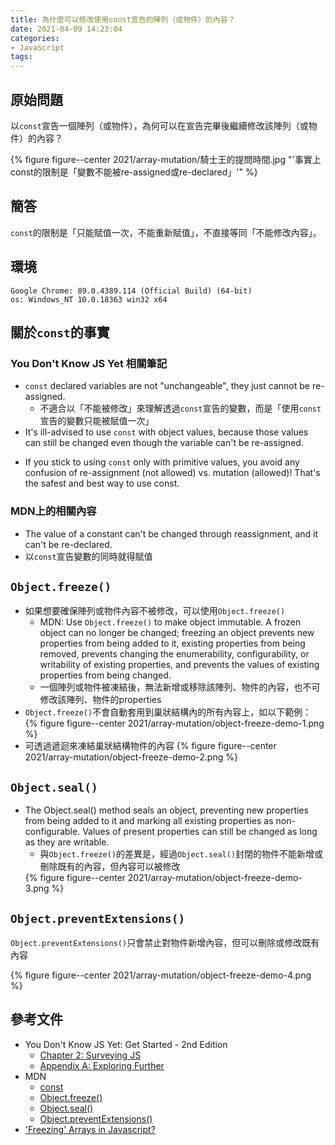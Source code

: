 ```yaml
---
title: 為什麼可以修改使用const宣告的陣列（或物件）的內容？
date: 2021-04-09 14:23:04
categories:
- JavaScript
tags:
---
```


## 原始問題
以`const`宣告一個陣列（或物件），為何可以在宣告完畢後繼續修改該陣列（或物件）的內容？

{% figure figure--center 2021/array-mutation/騎士王的提問時間.jpg "'事實上const的限制是「變數不能被re-assigned或re-declared」'" %}

## 簡答
`const`的限制是「只能賦值一次，不能重新賦值」，不直接等同「不能修改內容」。


## 環境
```
Google Chrome: 89.0.4389.114 (Official Build) (64-bit)
os: Windows_NT 10.0.18363 win32 x64
```

## 關於`const`的事實
### You Don't Know JS Yet 相關筆記
- `const` declared variables are not "unchangeable", they just cannot be re-assigned.
  - 不適合以「不能被修改」來理解透過`const`宣告的變數，而是「使用`const`宣告的變數只能被賦值一次」
  <script src="https://gist.github.com/tzynwang/bf4ef105981d115a11ae4eb761e34ac8.js"></script>
- It's ill-advised to use `const` with object values, because those values can still be changed even though the variable can't be re-assigned.
<script src="https://gist.github.com/tzynwang/b7f3ee4e1e7c8936a98bb8f7fa76b634.js"></script>
- If you stick to using `const` only with primitive values, you avoid any confusion of re-assignment (not allowed) vs. mutation (allowed)! That's the safest and best way to use const.

### MDN上的相關內容
- The value of a constant can't be changed through reassignment, and it can't be re-declared.
- 以`const`宣告變數的同時就得賦值
  <script src="https://gist.github.com/tzynwang/b92649f9945fb3cb92275cf448adb199.js"></script>

## `Object.freeze()`
- 如果想要確保陣列或物件內容不被修改，可以使用`Object.freeze()`
  - MDN: Use `Object.freeze()` to make object immutable. A frozen object can no longer be changed; freezing an object prevents new properties from being added to it, existing properties from being removed, prevents changing the enumerability, configurability, or writability of existing properties, and prevents the values of existing properties from being changed.
  - 一個陣列或物件被凍結後，無法新增或移除該陣列、物件的內容，也不可修改該陣列、物件的properties
- `Object.freeze()`不會自動套用到巢狀結構內的所有內容上，如以下範例：
  <script src="https://gist.github.com/tzynwang/a52efc027532899027d7d0e0c9f1cfef.js"></script>
  {% figure figure--center 2021/array-mutation/object-freeze-demo-1.png %}
- 可透過遞迴來凍結巢狀結構物件的內容
  <script src="https://gist.github.com/tzynwang/e7a3cf50d030d90f05eee59257806b1e.js"></script>
  {% figure figure--center 2021/array-mutation/object-freeze-demo-2.png %}


## `Object.seal()`
- The Object.seal() method seals an object, preventing new properties from being added to it and marking all existing properties as non-configurable. Values of present properties can still be changed as long as they are writable.
  - 與`Object.freeze()`的差異是，經過`Object.seal()`封閉的物件不能新增或刪除既有的內容，但內容可以被修改
  <script src="https://gist.github.com/tzynwang/1e8917a16a8450fb76fd5a6bd34201e9.js"></script>
  {% figure figure--center 2021/array-mutation/object-freeze-demo-3.png %}


## `Object.preventExtensions()`
`Object.preventExtensions()`只會禁止對物件新增內容，但可以刪除或修改既有內容
<script src="https://gist.github.com/tzynwang/034ffb5ed714a851cc2e35c5b8a148df.js"></script>
{% figure figure--center 2021/array-mutation/object-freeze-demo-4.png %}


## 參考文件
- You Don't Know JS Yet: Get Started - 2nd Edition
  - [Chapter 2: Surveying JS](https://github.com/getify/You-Dont-Know-JS/blob/2nd-ed/get-started/ch2.md)
  - [Appendix A: Exploring Further](https://github.com/getify/You-Dont-Know-JS/blob/2nd-ed/get-started/apA.md)
- MDN
  - [const](https://developer.mozilla.org/en-US/docs/Web/JavaScript/Reference/Statements/const)
  - [Object.freeze()](https://developer.mozilla.org/en-US/docs/Web/JavaScript/Reference/Global_Objects/Object/freeze)
  - [Object.seal()](https://developer.mozilla.org/en-US/docs/Web/JavaScript/Reference/Global_Objects/Object/seal)
  - [Object.preventExtensions()](https://developer.mozilla.org/en-US/docs/Web/JavaScript/Reference/Global_Objects/Object/preventExtensions)
- ['Freezing' Arrays in Javascript?](https://stackoverflow.com/questions/7509894/freezing-arrays-in-javascript)